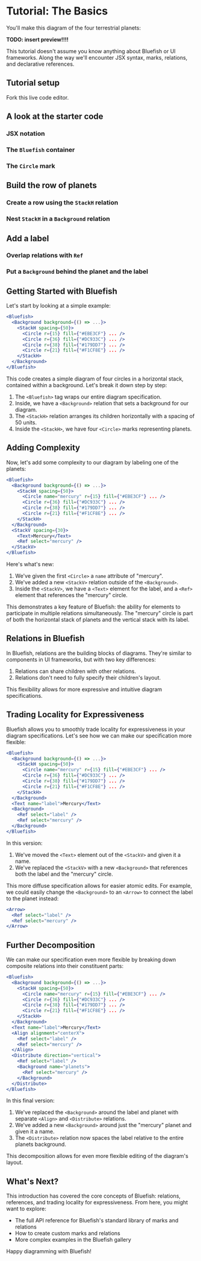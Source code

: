 # Tutorial: The Basics

You'll make this diagram of the four terrestrial planets:

**TODO: insert preview!!!!**

This tutorial doesn't assume you know
anything about Bluefish or UI frameworks. Along the way we'll encounter JSX syntax, marks,
relations, and declarative references.

## Tutorial setup

Fork this live code editor.

## A look at the starter code

### JSX notation

### The `Bluefish` container

### The `Circle` mark

## Build the row of planets

### Create a row using the `StackH` relation

### Nest `StackH` in a `Background` relation

## Add a label

### Overlap relations with `Ref`

### Put a `Background` behind the planet and the label

## Getting Started with Bluefish

Let's start by looking at a simple example:

```jsx
<Bluefish>
  <Background background={() => ...}>
    <StackH spacing={50}>
      <Circle r={15} fill={"#EBE3CF"} ... />
      <Circle r={36} fill={"#DC933C"} ... />
      <Circle r={38} fill={"#179DD7"} ... />
      <Circle r={21} fill={"#F1CF8E"} ... />
    </StackH>
  </Background>
</Bluefish>
```

This code creates a simple diagram of four circles in a horizontal stack, contained within a background. Let's break it down step by step:

1. The `<Bluefish>` tag wraps our entire diagram specification.
2. Inside, we have a `<Background>` relation that sets a background for our diagram.
3. The `<StackH>` relation arranges its children horizontally with a spacing of 50 units.
4. Inside the `<StackH>`, we have four `<Circle>` marks representing planets.

## Adding Complexity

Now, let's add some complexity to our diagram by labeling one of the planets:

```jsx
<Bluefish>
  <Background background={() => ...}>
    <StackH spacing={50}>
      <Circle name="mercury" r={15} fill={"#EBE3CF"} ... />
      <Circle r={36} fill={"#DC933C"} ... />
      <Circle r={38} fill={"#179DD7"} ... />
      <Circle r={21} fill={"#F1CF8E"} ... />
    </StackH>
  </Background>
  <StackV spacing={30}>
    <Text>Mercury</Text>
    <Ref select="mercury" />
  </StackV>
</Bluefish>
```

Here's what's new:

1. We've given the first `<Circle>` a `name` attribute of "mercury".
2. We've added a new `<StackV>` relation outside of the `<Background>`.
3. Inside the `<StackV>`, we have a `<Text>` element for the label, and a `<Ref>` element that references the "mercury" circle.

This demonstrates a key feature of Bluefish: the ability for elements to participate in multiple relations simultaneously. The "mercury" circle is part of both the horizontal stack of planets and the vertical stack with its label.

## Relations in Bluefish

In Bluefish, relations are the building blocks of diagrams. They're similar to components in UI frameworks, but with two key differences:

1. Relations can share children with other relations.
2. Relations don't need to fully specify their children's layout.

This flexibility allows for more expressive and intuitive diagram specifications.

## Trading Locality for Expressiveness

Bluefish allows you to smoothly trade locality for expressiveness in your diagram specifications. Let's see how we can make our specification more flexible:

```jsx
<Bluefish>
  <Background background={() => ...}>
    <StackH spacing={50}>
      <Circle name="mercury" r={15} fill={"#EBE3CF"} ... />
      <Circle r={36} fill={"#DC933C"} ... />
      <Circle r={38} fill={"#179DD7"} ... />
      <Circle r={21} fill={"#F1CF8E"} ... />
    </StackH>
  </Background>
  <Text name="label">Mercury</Text>
  <Background>
    <Ref select="label" />
    <Ref select="mercury" />
  </Background>
</Bluefish>
```

In this version:

1. We've moved the `<Text>` element out of the `<StackV>` and given it a name.
2. We've replaced the `<StackV>` with a new `<Background>` that references both the label and the "mercury" circle.

This more diffuse specification allows for easier atomic edits. For example, we could easily change the `<Background>` to an `<Arrow>` to connect the label to the planet instead:

```jsx
<Arrow>
  <Ref select="label" />
  <Ref select="mercury" />
</Arrow>
```

## Further Decomposition

We can make our specification even more flexible by breaking down composite relations into their constituent parts:

```jsx
<Bluefish>
  <Background background={() => ...}>
    <StackH spacing={50}>
      <Circle name="mercury" r={15} fill={"#EBE3CF"} ... />
      <Circle r={36} fill={"#DC933C"} ... />
      <Circle r={38} fill={"#179DD7"} ... />
      <Circle r={21} fill={"#F1CF8E"} ... />
    </StackH>
  </Background>
  <Text name="label">Mercury</Text>
  <Align alignment="centerX">
    <Ref select="label" />
    <Ref select="mercury" />
  </Align>
  <Distribute direction="vertical">
    <Ref select="label" />
    <Background name="planets">
      <Ref select="mercury" />
    </Background>
  </Distribute>
</Bluefish>
```

In this final version:

1. We've replaced the `<Background>` around the label and planet with separate `<Align>` and `<Distribute>` relations.
2. We've added a new `<Background>` around just the "mercury" planet and given it a name.
3. The `<Distribute>` relation now spaces the label relative to the entire planets background.

This decomposition allows for even more flexible editing of the diagram's layout.

## What's Next?

This introduction has covered the core concepts of Bluefish: relations, references, and trading locality for expressiveness. From here, you might want to explore:

- The full API reference for Bluefish's standard library of marks and relations
- How to create custom marks and relations
- More complex examples in the Bluefish gallery

Happy diagramming with Bluefish!
